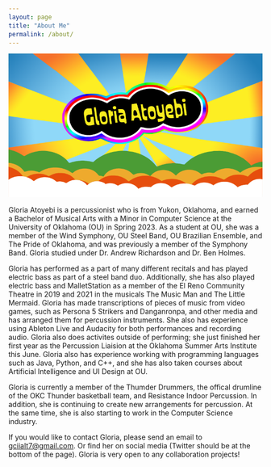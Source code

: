 ```yaml
---
layout: page
title: "About Me"
permalink: /about/
---
```


![Picture 1](/assets/aboutpic.png)

Gloria Atoyebi is a percussionist who is from Yukon, Oklahoma, and earned a Bachelor of Musical Arts with a Minor in Computer Science at the University of Oklahoma (OU) in Spring 2023. As a student at OU, she was a member of the Wind Symphony, OU Steel Band, OU Brazilian Ensemble, and The Pride of Oklahoma, and was previously a member of the Symphony Band. Gloria studied under Dr. Andrew Richardson and Dr. Ben Holmes.

Gloria has performed as a part of many different recitals and has played electric bass as part of a steel band duo. Additionally, she has also played electric bass and MalletStation as a member of the El Reno Community Theatre in 2019 and 2021 in the musicals The Music Man and The Little Mermaid. Gloria has made transcriptions of pieces of music from video games, such as Persona 5 Strikers and Danganronpa, and other media and has arranged them for percussion instruments. She also has experience using Ableton Live and Audacity for both performances and recording audio. Gloria also does activites outside of performing; she just finished her first year as the Percussion Liaision at the Oklahoma Summer Arts Institute this June. Gloria also has experience working with programming languages such as Java, Python, and C++, and she has also taken courses about Artificial Intelligence and UI Design at OU.

Gloria is currently a member of the Thumder Drummers, the offical drumline of the OKC Thunder basketball team, and Resistance Indoor Percussion. In addition, she is continuing to create new arrangements for percussion. At the same time, she is also starting to work in the Computer Science industry.

If you would like to contact Gloria, please send an email to gciialt7@gmail.com. Or find her on social media (Twitter should be at the bottom of the page). Gloria is very open to any collaboration projects! 
